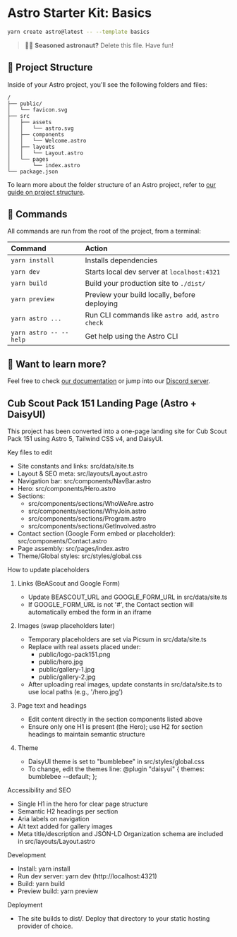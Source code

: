 # Astro Starter Kit: Basics

```sh
yarn create astro@latest -- --template basics
```

> 🧑‍🚀 **Seasoned astronaut?** Delete this file. Have fun!

## 🚀 Project Structure

Inside of your Astro project, you'll see the following folders and files:

```text
/
├── public/
│   └── favicon.svg
├── src
│   ├── assets
│   │   └── astro.svg
│   ├── components
│   │   └── Welcome.astro
│   ├── layouts
│   │   └── Layout.astro
│   └── pages
│       └── index.astro
└── package.json
```

To learn more about the folder structure of an Astro project, refer to [our guide on project structure](https://docs.astro.build/en/basics/project-structure/).

## 🧞 Commands

All commands are run from the root of the project, from a terminal:

| Command                   | Action                                           |
| :------------------------ | :----------------------------------------------- |
| `yarn install`             | Installs dependencies                            |
| `yarn dev`             | Starts local dev server at `localhost:4321`      |
| `yarn build`           | Build your production site to `./dist/`          |
| `yarn preview`         | Preview your build locally, before deploying     |
| `yarn astro ...`       | Run CLI commands like `astro add`, `astro check` |
| `yarn astro -- --help` | Get help using the Astro CLI                     |

## 👀 Want to learn more?

Feel free to check [our documentation](https://docs.astro.build) or jump into our [Discord server](https://astro.build/chat).

## Cub Scout Pack 151 Landing Page (Astro + DaisyUI)

This project has been converted into a one-page landing site for Cub Scout Pack 151 using Astro 5, Tailwind CSS v4, and DaisyUI.

Key files to edit
- Site constants and links: src/data/site.ts
- Layout & SEO meta: src/layouts/Layout.astro
- Navigation bar: src/components/NavBar.astro
- Hero: src/components/Hero.astro
- Sections:
  - src/components/sections/WhoWeAre.astro
  - src/components/sections/WhyJoin.astro
  - src/components/sections/Program.astro
  - src/components/sections/GetInvolved.astro
- Contact section (Google Form embed or placeholder): src/components/Contact.astro
- Page assembly: src/pages/index.astro
- Theme/Global styles: src/styles/global.css

How to update placeholders
1) Links (BeAScout and Google Form)
   - Update BEASCOUT_URL and GOOGLE_FORM_URL in src/data/site.ts
   - If GOOGLE_FORM_URL is not '#', the Contact section will automatically embed the form in an iframe

2) Images (swap placeholders later)
   - Temporary placeholders are set via Picsum in src/data/site.ts
   - Replace with real assets placed under:
     - public/logo-pack151.png
     - public/hero.jpg
     - public/gallery-1.jpg
     - public/gallery-2.jpg
   - After uploading real images, update constants in src/data/site.ts to use local paths (e.g., '/hero.jpg')

3) Page text and headings
   - Edit content directly in the section components listed above
   - Ensure only one H1 is present (the Hero); use H2 for section headings to maintain semantic structure

4) Theme
   - DaisyUI theme is set to "bumblebee" in src/styles/global.css
   - To change, edit the themes line:
     @plugin "daisyui" {
       themes: bumblebee --default;
     };

Accessibility and SEO
- Single H1 in the hero for clear page structure
- Semantic H2 headings per section
- Aria labels on navigation
- Alt text added for gallery images
- Meta title/description and JSON-LD Organization schema are included in src/layouts/Layout.astro

Development
- Install: yarn install
- Run dev server: yarn dev (http://localhost:4321)
- Build: yarn build
- Preview build: yarn preview

Deployment
- The site builds to dist/. Deploy that directory to your static hosting provider of choice.
